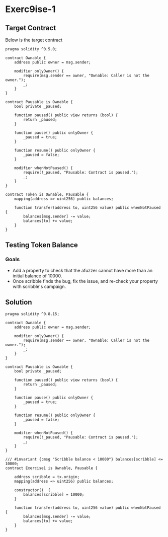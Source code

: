 # Exerc9ise-1  

## Target Contract

Below is the target contract 

```solidity
pragma solidity ^0.5.0;

contract Ownable {
    address public owner = msg.sender;

    modifier onlyOwner() {
        require(msg.sender == owner, "Ownable: Caller is not the owner.");
        _;
    }
}

contract Pausable is Ownable {
    bool private _paused;

    function paused() public view returns (bool) {
        return _paused;
    }

    function pause() public onlyOwner {
        _paused = true;
    }

    function resume() public onlyOwner {
        _paused = false;
    }

    modifier whenNotPaused() {
        require(!_paused, "Pausable: Contract is paused.");
        _;
    }
}

contract Token is Ownable, Pausable {
    mapping(address => uint256) public balances;

    function transfer(address to, uint256 value) public whenNotPaused {
        balances[msg.sender] -= value;
        balances[to] += value;
    }
}
```

## Testing Token Balance 

### Goals

- Add a property to check that the afuzzer cannot have more than an initial balance of 10000.
- Once scribble finds the bug, fix the issue, and re-check your property with scribble's campaign.

## Solution

```solidity
pragma solidity ^0.8.15;

contract Ownable {
    address public owner = msg.sender;

    modifier onlyOwner() {
        require(msg.sender == owner, "Ownable: Caller is not the owner.");
        _;
    }
}

contract Pausable is Ownable {
    bool private _paused;

    function paused() public view returns (bool) {
        return _paused;
    }

    function pause() public onlyOwner {
        _paused = true;
    }

    function resume() public onlyOwner {
        _paused = false;
    }

    modifier whenNotPaused() {
        require(!_paused, "Pausable: Contract is paused.");
        _;
    }
}

/// #invariant {:msg "Scribble balance < 10000"} balances[scribble] <= 10000;
contract Exercise1 is Ownable, Pausable {
    
    address scribble = tx.origin;
    mapping(address => uint256) public balances;
    
    constructor()  {
        balances[scribble] = 10000;
    }
    
    function transfer(address to, uint256 value) public whenNotPaused {
        balances[msg.sender] -= value;
        balances[to] += value;
    }
}

```


